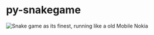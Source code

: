 # py-snakegame

<img src="https://imgur.com/YM03Wwq" alt="Snake game as its finest, running like a old Mobile Nokia"/>
